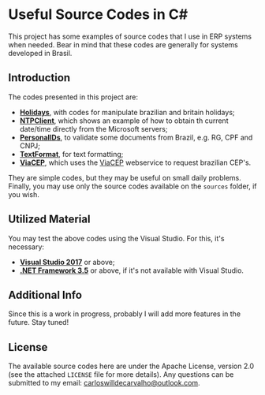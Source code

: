 # Useful Source Codes in C\#

This project has some examples of source codes that I use in ERP systems when needed. Bear in mind that these codes are generally for systems developed in Brasil.

## Introduction

The codes presented in this project are:

- [**Holidays**](Utilities/Holidays), with codes for manipulate brazilian and britain holidays;
- [**NTPClient**](Utilities/NTPClient), which shows an example of how to obtain th current date/time directly from the Microsoft servers;
- [**PersonalIDs**](Utilities/PersonalIDs), to validate some documents from Brazil, e.g. RG, CPF and CNPJ;
- [**TextFormat**](TextFormat), for text formatting;
- [**ViaCEP**](ViaCEP), which uses the [ViaCEP](https://viacep.com.br/) webservice to request brazilian CEP's.

They are simple codes, but they may be useful on small daily problems. Finally, you may use only the source codes available on the `sources` folder, if you wish.

## Utilized Material

You may test the above codes using the Visual Studio. For this, it's necessary:

- [**Visual Studio 2017**](https://visualstudio.microsoft.com/downloads/) or above;
- [**.NET Framework 3.5**](https://www.microsoft.com/en-us/download/confirmation.aspx?id=21) or above, if it's not available with Visual Studio.

## Additional Info

Since this is a work in progress, probably I will add more features in the future. Stay tuned!

## License

The available source codes here are under the Apache License, version 2.0 (see the attached `LICENSE` file for more details). Any questions can be submitted to my email: carloswilldecarvalho@outlook.com.